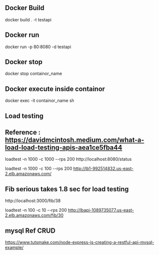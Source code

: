 
## Docker Build
docker build . -t testapi

## Docker run
docker run -p 80:8080 -d testapi

## Docker stop
docker stop containor_name

## Docker execute inside containor

docker exec -it containor_name  sh

## Load testing 
## Reference : https://davidmcintosh.medium.com/what-a-load-load-testing-apis-aea1ce5fba44

loadtest -n 1000 -c 1000 --rps 200 http://localhost:8080/status

loadtest -n 1000 -c 100 --rps 200 http://lb1-992514832.us-east-2.elb.amazonaws.com/

## Fib serious takes 1.8 sec for load testing
http://localhost:3000/fib/38

loadtest -n 100 -c 10 --rps 200 http://lbapi-1089735077.us-east-2.elb.amazonaws.com/fib/30

## mysql Ref CRUD
https://www.tutsmake.com/node-express-js-creating-a-restful-api-mysql-example/
